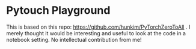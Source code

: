 # Pytouch Playground

This is based on this repo: https://github.com/hunkim/PyTorchZeroToAll . I merely thought it would be interesting and useful to look at the code in a notebook setting. No intellectual contribution from me!
